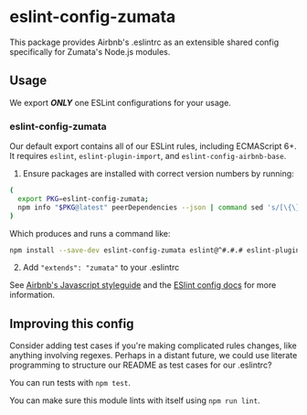 # eslint-config-zumata

<!-- [![npm version](https://badge.fury.io/js/eslint-config-zumata.svg)](http://badge.fury.io/js/eslint-config-zumata) -->

This package provides Airbnb's .eslintrc as an extensible shared config specifically for Zumata's Node.js modules.

## Usage

We export ___ONLY___ one ESLint configurations for your usage.

### eslint-config-zumata

Our default export contains all of our ESLint rules, including ECMAScript 6+. It requires `eslint`, `eslint-plugin-import`, and `eslint-config-airbnb-base`.

1. Ensure packages are installed with correct version numbers by running:
  ```sh
  (
    export PKG=eslint-config-zumata;
    npm info "$PKG@latest" peerDependencies --json | command sed 's/[\{\},]//g ; s/: /@/g' | xargs npm install --save-dev "$PKG@latest"
  )
  ```

  Which produces and runs a command like:

  ```sh
  npm install --save-dev eslint-config-zumata eslint@^#.#.# eslint-plugin-import@^#.#.#
  ```

2. Add `"extends": "zumata"` to your .eslintrc

See [Airbnb's Javascript styleguide](https://github.com/airbnb/javascript) and
the [ESlint config docs](http://eslint.org/docs/user-guide/configuring#extending-configuration-files)
for more information.

## Improving this config

Consider adding test cases if you're making complicated rules changes, like anything involving regexes. Perhaps in a distant future, we could use literate programming to structure our README as test cases for our .eslintrc?

You can run tests with `npm test`.

You can make sure this module lints with itself using `npm run lint`.

